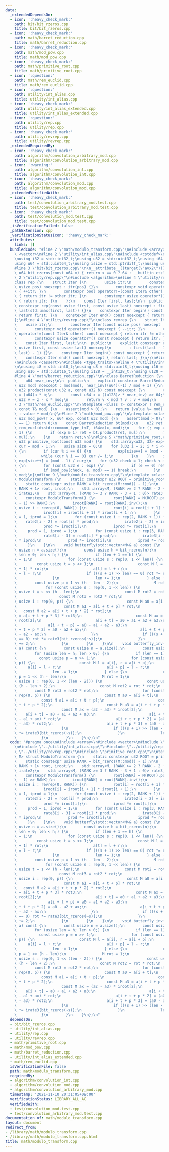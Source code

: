 ```yaml
---
data:
  _extendedDependsOn:
  - icon: ':heavy_check_mark:'
    path: bit/bit_rzeros.cpp
    title: bit/bit_rzeros.cpp
  - icon: ':heavy_check_mark:'
    path: math/barret_reduction.cpp
    title: math/barret_reduction.cpp
  - icon: ':heavy_check_mark:'
    path: math/mod_pow.cpp
    title: math/mod_pow.cpp
  - icon: ':heavy_check_mark:'
    path: math/primitive_root.cpp
    title: math/primitive_root.cpp
  - icon: ':question:'
    path: math/rem_euclid.cpp
    title: math/rem_euclid.cpp
  - icon: ':question:'
    path: utility/int_alias.cpp
    title: utility/int_alias.cpp
  - icon: ':heavy_check_mark:'
    path: utility/int_alias_extended.cpp
    title: utility/int_alias_extended.cpp
  - icon: ':question:'
    path: utility/rep.cpp
    title: utility/rep.cpp
  - icon: ':heavy_check_mark:'
    path: utility/revrep.cpp
    title: utility/revrep.cpp
  _extendedRequiredBy:
  - icon: ':heavy_check_mark:'
    path: algorithm/convolution_arbitrary_mod.cpp
    title: algorithm/convolution_arbitrary_mod.cpp
  - icon: ':warning:'
    path: algorithm/convolution_int.cpp
    title: algorithm/convolution_int.cpp
  - icon: ':heavy_check_mark:'
    path: algorithm/convolution_mod.cpp
    title: algorithm/convolution_mod.cpp
  _extendedVerifiedWith:
  - icon: ':heavy_check_mark:'
    path: test/convolution_arbitrary_mod.test.cpp
    title: test/convolution_arbitrary_mod.test.cpp
  - icon: ':heavy_check_mark:'
    path: test/convolution_mod.test.cpp
    title: test/convolution_mod.test.cpp
  _isVerificationFailed: false
  _pathExtension: cpp
  _verificationStatusIcon: ':heavy_check_mark:'
  attributes:
    links: []
  bundledCode: "#line 2 \"math/modulo_transform.cpp\"\n#include <array>\n#include\
    \ <vector>\n#line 2 \"utility/int_alias.cpp\"\n#include <cstddef>\n#include <cstdint>\n\
    \nusing i32 = std::int32_t;\nusing u32 = std::uint32_t;\nusing i64 = std::int64_t;\n\
    using u64 = std::uint64_t;\nusing isize = std::ptrdiff_t;\nusing usize = std::size_t;\n\
    #line 3 \"bit/bit_rzeros.cpp\"\n\n__attribute__((target(\"avx2\"))) constexpr\
    \ u64 bit_rzeros(const u64 x) { return x == 0 ? 64 : __builtin_ctzll(x); }\n#line\
    \ 2 \"utility/rep.cpp\"\n#include <algorithm>\n#line 4 \"utility/rep.cpp\"\n\n\
    class rep {\n    struct Iter {\n        usize itr;\n        constexpr Iter(const\
    \ usize pos) noexcept : itr(pos) {}\n        constexpr void operator++() noexcept\
    \ { ++itr; }\n        constexpr bool operator!=(const Iter& other) const noexcept\
    \ { return itr != other.itr; }\n        constexpr usize operator*() const noexcept\
    \ { return itr; }\n    };\n    const Iter first, last;\n\n  public:\n    explicit\
    \ constexpr rep(const usize first, const usize last) noexcept : first(first),\
    \ last(std::max(first, last)) {}\n    constexpr Iter begin() const noexcept {\
    \ return first; }\n    constexpr Iter end() const noexcept { return last; }\n\
    };\n#line 4 \"utility/revrep.cpp\"\n\nclass revrep {\n    struct Iter {\n    \
    \    usize itr;\n        constexpr Iter(const usize pos) noexcept : itr(pos) {}\n\
    \        constexpr void operator++() noexcept { --itr; }\n        constexpr bool\
    \ operator!=(const Iter& other) const noexcept { return itr != other.itr; }\n\
    \        constexpr usize operator*() const noexcept { return itr; }\n    };\n\
    \    const Iter first, last;\n\n  public:\n    explicit constexpr revrep(const\
    \ usize first, const usize last) noexcept\n        : first(last - 1), last(std::min(first,\
    \ last) - 1) {}\n    constexpr Iter begin() const noexcept { return first; }\n\
    \    constexpr Iter end() const noexcept { return last; }\n};\n#line 2 \"math/mod_pow.cpp\"\
    \n#include <cassert>\n#include <type_traits>\n#line 4 \"utility/int_alias_extended.cpp\"\
    \n\nusing i8 = std::int8_t;\nusing u8 = std::uint8_t;\nusing i16 = std::int16_t;\n\
    using u16 = std::uint16_t;\nusing i128 = __int128_t;\nusing u128 = __uint128_t;\n\
    #line 4 \"math/barret_reduction.cpp\"\n\nclass BarretReduction {\n    u32 mod;\n\
    \    u64 near_inv;\n\n  public:\n    explicit constexpr BarretReduction(const\
    \ u32 mod) noexcept : mod(mod), near_inv((u64)(-1) / mod + 1) {}\n    constexpr\
    \ u32 product(const u32 a, const u32 b) const noexcept {\n        const u64 z\
    \ = (u64)a * b;\n        const u64 x = ((u128)z * near_inv) >> 64;\n        const\
    \ u32 v = z - x * mod;\n        return v < mod ? v : v + mod;\n    }\n};\n#line\
    \ 3 \"math/rem_euclid.cpp\"\n\ntemplate <class T> constexpr T rem_euclid(T value,\
    \ const T& mod) {\n    assert(mod > 0);\n    return (value %= mod) >= 0 ? value\
    \ : value + mod;\n}\n#line 7 \"math/mod_pow.cpp\"\n\ntemplate <class T> constexpr\
    \ u32 mod_pow(T x, u64 exp, const u32 mod) {\n    assert(mod > 0);\n    if (mod\
    \ == 1) return 0;\n    const BarretReduction bt(mod);\n    u32 ret = 1, mul =\
    \ rem_euclid<std::common_type_t<T, i64>>(x, mod);\n    for (; exp > 0; exp >>=\
    \ 1) {\n        if (exp & 1) ret = bt.product(ret, mul);\n        mul = bt.product(mul,\
    \ mul);\n    }\n    return ret;\n}\n#line 5 \"math/primitive_root.cpp\"\n\nconstexpr\
    \ u32 primitive_root(const u32 mod) {\n    std::array<u32, 32> exp{};\n    u32\
    \ cur = mod - 1;\n    usize size = 0;\n    for (u32 i = 2; i * i <= cur; ++i)\
    \ {\n        if (cur % i == 0) {\n            exp[size++] = (mod - 1) / i;\n \
    \           while (cur % i == 0) cur /= i;\n        }\n    }\n    if (cur != 1)\
    \ exp[size++] = (mod - 1) / cur;\n    for (u32 check = 1; check < mod; ++check)\
    \ {\n        for (const u32 e : exp) {\n            if (e == 0) return check;\n\
    \            if (mod_pow(check, e, mod) == 1) break;\n        }\n    }\n    return\
    \ mod;\n}\n#line 9 \"math/modulo_transform.cpp\"\n\ntemplate <class M> struct\
    \ ModuloTransform {\n    static constexpr u32 ROOT = primitive_root(M::mod());\n\
    \    static constexpr usize RANK = bit_rzeros(M::mod() - 1);\n\n    std::array<M,\
    \ RANK + 1> root, iroot;\n    std::array<M, (RANK >= 2 ? RANK - 2 + 1 : 0)> rate2,\
    \ irate2;\n    std::array<M, (RANK >= 3 ? RANK - 3 + 1 : 0)> rate3, irate3;\n\n\
    \    constexpr ModuloTransform() {\n        root[RANK] = M(ROOT).pow((M::mod()\
    \ - 1) >> RANK);\n        iroot[RANK] = root[RANK].inv();\n        for (const\
    \ usize i : revrep(0, RANK)) {\n            root[i] = root[i + 1] * root[i + 1];\n\
    \            iroot[i] = iroot[i + 1] * iroot[i + 1];\n        }\n        M prod\
    \ = 1, iprod = 1;\n        for (const usize i : rep(2, RANK + 1)) {\n        \
    \    rate2[i - 2] = root[i] * prod;\n            irate2[i - 2] = iroot[i] * iprod;\n\
    \            prod *= iroot[i];\n            iprod *= root[i];\n        }\n   \
    \     prod = 1, iprod = 1;\n        for (const usize i : rep(3, RANK + 1)) {\n\
    \            rate3[i - 3] = root[i] * prod;\n            irate3[i - 3] = iroot[i]\
    \ * iprod;\n            prod *= iroot[i];\n            iprod *= root[i];\n   \
    \     }\n    }\n\n    void butterfly(std::vector<M>& a) const {\n        const\
    \ usize n = a.size();\n        const usize h = bit_rzeros(n);\n        for (usize\
    \ len = 0; len < h;) {\n            if (len + 1 == h) {\n                M rot\
    \ = 1;\n                for (const usize s : rep(0, 1 << len)) {\n           \
    \         const usize t = s << 1;\n                    const M l = a[t], r = a[t\
    \ + 1] * rot;\n                    a[t] = l + r;\n                    a[t + 1]\
    \ = l - r;\n                    if (((s + 1) >> len) == 0) rot *= rate2[bit_rzeros(~s)];\n\
    \                }\n                len += 1;\n            } else {\n        \
    \        const usize p = 1 << (h - len - 2);\n                M rot = 1;\n   \
    \             for (const usize s : rep(0, 1 << len)) {\n                    const\
    \ usize t = s << (h - len);\n                    const M rot2 = rot * rot;\n \
    \                   const M rot3 = rot2 * rot;\n                    for (const\
    \ usize i : rep(0, p)) {\n                        const M a0 = a[i + t];\n   \
    \                     const M a1 = a[i + t + p] * rot;\n                     \
    \   const M a2 = a[i + t + p * 2] * rot2;\n                        const M a3\
    \ = a[i + t + p * 3] * rot3;\n                        const M ax = (a1 - a3) *\
    \ root[2];\n                        a[i + t] = a0 + a1 + a2 + a3;\n          \
    \              a[i + t + p] = a0 - a1 + a2 - a3;\n                        a[i\
    \ + t + p * 2] = a0 - a2 + ax;\n                        a[i + t + p * 3] = a0\
    \ - a2 - ax;\n                    }\n                    if (((s + 1) >> len)\
    \ == 0) rot *= rate3[bit_rzeros(~s)];\n                }\n                len\
    \ += 2;\n            }\n        }\n    }\n\n    void butterfly_inv(std::vector<M>&\
    \ a) const {\n        const usize n = a.size();\n        const usize h = bit_rzeros(n);\n\
    \        for (usize len = h; len > 0;) {\n            if (len == 1) {\n      \
    \          const usize p = n >> 1;\n                for (const usize i : rep(0,\
    \ p)) {\n                    const M l = a[i], r = a[i + p];\n               \
    \     a[i] = l + r;\n                    a[i + p] = l - r;\n                }\n\
    \                len -= 1;\n            } else {\n                const usize\
    \ p = 1 << (h - len);\n                M rot = 1;\n                for (const\
    \ usize s : rep(0, 1 << (len - 2))) {\n                    const usize t = s <<\
    \ (h - len + 2);\n                    const M rot2 = rot * rot;\n            \
    \        const M rot3 = rot2 * rot;\n                    for (const usize i :\
    \ rep(0, p)) {\n                        const M a0 = a[i + t];\n             \
    \           const M a1 = a[i + t + p];\n                        const M a2 = a[i\
    \ + t + p * 2];\n                        const M a3 = a[i + t + p * 3];\n    \
    \                    const M ax = (a2 - a3) * iroot[2];\n                    \
    \    a[i + t] = a0 + a1 + a2 + a3;\n                        a[i + t + p] = (a0\
    \ - a1 + ax) * rot;\n                        a[i + t + p * 2] = (a0 + a1 - a2\
    \ - a3) * rot2;\n                        a[i + t + p * 3] = (a0 - a1 - ax) * rot3;\n\
    \                    }\n                    if (((s + 1) >> (len - 2)) == 0) rot\
    \ *= irate3[bit_rzeros(~s)];\n                }\n                len -= 2;\n \
    \           }\n        }\n    }\n};\n"
  code: "#pragma once\n#include <array>\n#include <vector>\n#include \"../bit/bit_rzeros.cpp\"\
    \n#include \"../utility/int_alias.cpp\"\n#include \"../utility/rep.cpp\"\n#include\
    \ \"../utility/revrep.cpp\"\n#include \"primitive_root.cpp\"\n\ntemplate <class\
    \ M> struct ModuloTransform {\n    static constexpr u32 ROOT = primitive_root(M::mod());\n\
    \    static constexpr usize RANK = bit_rzeros(M::mod() - 1);\n\n    std::array<M,\
    \ RANK + 1> root, iroot;\n    std::array<M, (RANK >= 2 ? RANK - 2 + 1 : 0)> rate2,\
    \ irate2;\n    std::array<M, (RANK >= 3 ? RANK - 3 + 1 : 0)> rate3, irate3;\n\n\
    \    constexpr ModuloTransform() {\n        root[RANK] = M(ROOT).pow((M::mod()\
    \ - 1) >> RANK);\n        iroot[RANK] = root[RANK].inv();\n        for (const\
    \ usize i : revrep(0, RANK)) {\n            root[i] = root[i + 1] * root[i + 1];\n\
    \            iroot[i] = iroot[i + 1] * iroot[i + 1];\n        }\n        M prod\
    \ = 1, iprod = 1;\n        for (const usize i : rep(2, RANK + 1)) {\n        \
    \    rate2[i - 2] = root[i] * prod;\n            irate2[i - 2] = iroot[i] * iprod;\n\
    \            prod *= iroot[i];\n            iprod *= root[i];\n        }\n   \
    \     prod = 1, iprod = 1;\n        for (const usize i : rep(3, RANK + 1)) {\n\
    \            rate3[i - 3] = root[i] * prod;\n            irate3[i - 3] = iroot[i]\
    \ * iprod;\n            prod *= iroot[i];\n            iprod *= root[i];\n   \
    \     }\n    }\n\n    void butterfly(std::vector<M>& a) const {\n        const\
    \ usize n = a.size();\n        const usize h = bit_rzeros(n);\n        for (usize\
    \ len = 0; len < h;) {\n            if (len + 1 == h) {\n                M rot\
    \ = 1;\n                for (const usize s : rep(0, 1 << len)) {\n           \
    \         const usize t = s << 1;\n                    const M l = a[t], r = a[t\
    \ + 1] * rot;\n                    a[t] = l + r;\n                    a[t + 1]\
    \ = l - r;\n                    if (((s + 1) >> len) == 0) rot *= rate2[bit_rzeros(~s)];\n\
    \                }\n                len += 1;\n            } else {\n        \
    \        const usize p = 1 << (h - len - 2);\n                M rot = 1;\n   \
    \             for (const usize s : rep(0, 1 << len)) {\n                    const\
    \ usize t = s << (h - len);\n                    const M rot2 = rot * rot;\n \
    \                   const M rot3 = rot2 * rot;\n                    for (const\
    \ usize i : rep(0, p)) {\n                        const M a0 = a[i + t];\n   \
    \                     const M a1 = a[i + t + p] * rot;\n                     \
    \   const M a2 = a[i + t + p * 2] * rot2;\n                        const M a3\
    \ = a[i + t + p * 3] * rot3;\n                        const M ax = (a1 - a3) *\
    \ root[2];\n                        a[i + t] = a0 + a1 + a2 + a3;\n          \
    \              a[i + t + p] = a0 - a1 + a2 - a3;\n                        a[i\
    \ + t + p * 2] = a0 - a2 + ax;\n                        a[i + t + p * 3] = a0\
    \ - a2 - ax;\n                    }\n                    if (((s + 1) >> len)\
    \ == 0) rot *= rate3[bit_rzeros(~s)];\n                }\n                len\
    \ += 2;\n            }\n        }\n    }\n\n    void butterfly_inv(std::vector<M>&\
    \ a) const {\n        const usize n = a.size();\n        const usize h = bit_rzeros(n);\n\
    \        for (usize len = h; len > 0;) {\n            if (len == 1) {\n      \
    \          const usize p = n >> 1;\n                for (const usize i : rep(0,\
    \ p)) {\n                    const M l = a[i], r = a[i + p];\n               \
    \     a[i] = l + r;\n                    a[i + p] = l - r;\n                }\n\
    \                len -= 1;\n            } else {\n                const usize\
    \ p = 1 << (h - len);\n                M rot = 1;\n                for (const\
    \ usize s : rep(0, 1 << (len - 2))) {\n                    const usize t = s <<\
    \ (h - len + 2);\n                    const M rot2 = rot * rot;\n            \
    \        const M rot3 = rot2 * rot;\n                    for (const usize i :\
    \ rep(0, p)) {\n                        const M a0 = a[i + t];\n             \
    \           const M a1 = a[i + t + p];\n                        const M a2 = a[i\
    \ + t + p * 2];\n                        const M a3 = a[i + t + p * 3];\n    \
    \                    const M ax = (a2 - a3) * iroot[2];\n                    \
    \    a[i + t] = a0 + a1 + a2 + a3;\n                        a[i + t + p] = (a0\
    \ - a1 + ax) * rot;\n                        a[i + t + p * 2] = (a0 + a1 - a2\
    \ - a3) * rot2;\n                        a[i + t + p * 3] = (a0 - a1 - ax) * rot3;\n\
    \                    }\n                    if (((s + 1) >> (len - 2)) == 0) rot\
    \ *= irate3[bit_rzeros(~s)];\n                }\n                len -= 2;\n \
    \           }\n        }\n    }\n};\n"
  dependsOn:
  - bit/bit_rzeros.cpp
  - utility/int_alias.cpp
  - utility/rep.cpp
  - utility/revrep.cpp
  - math/primitive_root.cpp
  - math/mod_pow.cpp
  - math/barret_reduction.cpp
  - utility/int_alias_extended.cpp
  - math/rem_euclid.cpp
  isVerificationFile: false
  path: math/modulo_transform.cpp
  requiredBy:
  - algorithm/convolution_int.cpp
  - algorithm/convolution_mod.cpp
  - algorithm/convolution_arbitrary_mod.cpp
  timestamp: '2021-11-10 20:31:05+09:00'
  verificationStatus: LIBRARY_ALL_AC
  verifiedWith:
  - test/convolution_mod.test.cpp
  - test/convolution_arbitrary_mod.test.cpp
documentation_of: math/modulo_transform.cpp
layout: document
redirect_from:
- /library/math/modulo_transform.cpp
- /library/math/modulo_transform.cpp.html
title: math/modulo_transform.cpp
---
```

